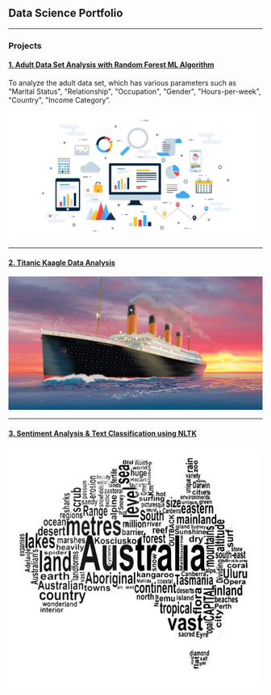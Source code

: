 ## Data Science Portfolio

---

### Projects

#### [1. Adult Data Set Analysis with Random Forest ML Algorithm](/adultdataset.md)

To analyze the adult data set, which has various parameters such as "Marital Status", "Relationship", "Occupation", "Gender", "Hours-per-week", "Country", "Income Category".

<img src="images/adt1.png?raw=true"/>

---
#### [2. Titanic Kaagle Data Analysis](/titanic-kaagle.md)

<img src="images/titanic_cover.jpeg?raw=true"/>

---
#### [3. Sentiment Analysis & Text Classification using NLTK]()

<img src="images/word_Cloud1.jpg?raw=true"/>
